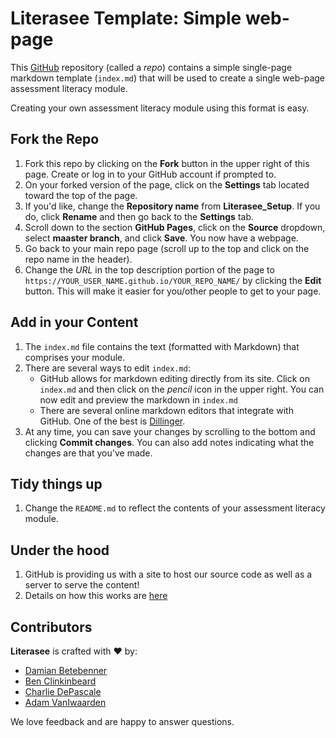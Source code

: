 # Literasee Template: Simple web-page

This [GitHub](https://www.github.com) repository (called a *repo*) contains a simple single-page markdown template (`index.md`) that will be
used to create a single web-page assessment literacy module.

Creating your own assessment literacy module using this format is easy.

## Fork the Repo

1. Fork this repo by clicking on the **Fork** button in the upper right of this page. Create or log in to your GitHub account if prompted to.
2. On your forked version of the page, click on the **Settings** tab located toward the top of the page.
3. If you'd like, change the **Repository name** from **Literasee_Setup**. If you do, click **Rename** and then go back to the **Settings** tab.
4. Scroll down to the section **GitHub Pages**, click on the **Source** dropdown,  select **maaster branch**, and click **Save**. You now have a webpage.
5. Go back to your main repo page (scroll up to the top and click on the repo name in the header).
6. Change the *URL* in the top description portion of the page to `https://YOUR_USER_NAME.github.io/YOUR_REPO_NAME/` by clicking the **Edit** button. This will make it easier for you/other people to get to your page.


## Add in your Content

1. The `index.md` file contains the text (formatted with Markdown) that comprises your module.
2. There are several ways to edit `index.md`:
    * GitHub allows for markdown editing directly from its site. Click on `index.md` and then click on the *pencil* icon in the upper right. You can now edit and preview the markdown in `index.md`
    * There are several online markdown editors that integrate with GitHub. One of the best is [Dillinger](dillinger.io).  
3. At any time, you can save your changes by scrolling to the bottom and clicking **Commit changes**. You can also add notes indicating what the changes are that you've made.


## Tidy things up

1. Change the `README.md` to reflect the contents of your assessment literacy module.


## Under the hood

1. GitHub is providing us with a site to host our source code as well as a server to serve the content!
2. Details on how this works are [here](https://github.com/blog/2289-publishing-with-github-pages-now-as-easy-as-1-2-3)


## Contributors

**Literasee** is crafted with :heart: by:

* [Damian Betebenner](https://github.com/dbetebenner)
* [Ben Clinkinbeard](https://github.com/bclinkinbeard)
* [Charlie DePascale](https://github.com/cdepascale)
* [Adam VanIwaarden](https://github.com/adamvi)

We love feedback and are happy to answer questions.
